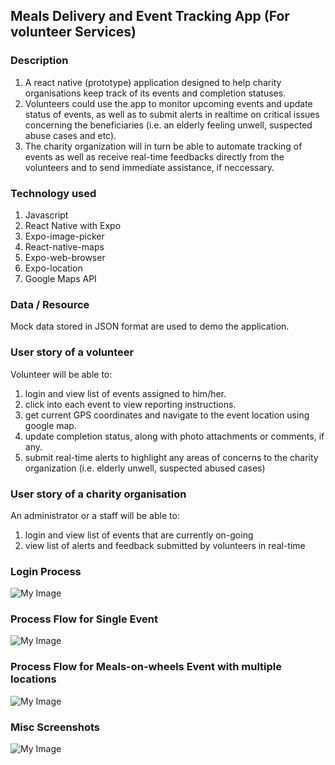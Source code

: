 ## Meals Delivery and Event Tracking App (For volunteer Services)
### Description
1. A react native (prototype) application designed to help charity organisations keep track of its events and completion statuses. 
2. Volunteers could use the app to monitor upcoming events and update status of events, as well as to submit alerts in realtime on critical issues concerning the beneficiaries (i.e. an elderly feeling unwell, suspected abuse cases and etc).
3. The charity organization will in turn be able to automate tracking of events as well as receive real-time feedbacks directly from the volunteers and to send immediate assistance, if neccessary. 

### Technology used
1. Javascript
2. React Native with Expo
3. Expo-image-picker
4. React-native-maps
5. Expo-web-browser
6. Expo-location
7. Google Maps API

### Data / Resource
Mock data stored in JSON format are used to demo the application. 

### User story of a volunteer
Volunteer will be able to:
1. login and view list of events assigned to him/her.
2. click into each event to view reporting instructions.
3. get current GPS coordinates and navigate to the event location using google map.
4. update completion status, along with photo attachments or comments, if any.
5. submit real-time alerts to highlight any areas of concerns to the charity organization (i.e. elderly unwell, suspected abused cases)

### User story of a charity organisation
An administrator or a staff will be able to: 
1. login and view list of events that are currently on-going
2. view list of alerts and feedback submitted by volunteers in real-time


### Login Process
![My Image](Process-Flow-Login.png)

### Process Flow for Single Event
![My Image](Process-Flow-Single-Event.png)

### Process Flow for Meals-on-wheels Event with multiple locations
![My Image](Process-Flow-Meals-Delivery.png)

### Misc Screenshots
![My Image](Misc-Screens.png)

